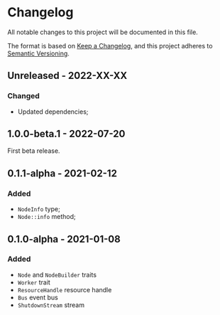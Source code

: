 # Changelog

All notable changes to this project will be documented in this file.

The format is based on [Keep a Changelog](https://keepachangelog.com/en/1.0.0/),
and this project adheres to [Semantic Versioning](https://semver.org/spec/v2.0.0.html).

<!-- ## Unreleased - YYYY-MM-DD

### Added

### Changed

### Deprecated

### Removed

### Fixed

### Security -->

## Unreleased - 2022-XX-XX

### Changed

- Updated dependencies;

## 1.0.0-beta.1 - 2022-07-20

First beta release.

## 0.1.1-alpha - 2021-02-12

### Added

- `NodeInfo` type;
- `Node::info` method;

## 0.1.0-alpha - 2021-01-08

### Added

- `Node` and `NodeBuilder` traits
- `Worker` trait
- `ResourceHandle` resource handle
- `Bus` event bus
- `ShutdownStream` stream

